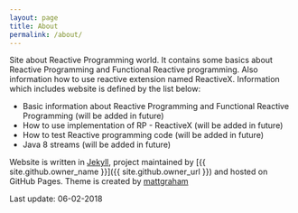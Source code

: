 ```yaml
---
layout: page
title: About
permalink: /about/
---
```


Site about Reactive Programming world. It contains some basics about Reactive Programming and Functional Reactive programming. Also information how to use reactive extension named ReactiveX. Information which includes website is defined by the list below:

* Basic information about Reactive Programming and Functional Reactive Programming (will be added in future)
* How to use implementation of RP - ReactiveX (will be added in future)
* How to test Reactive programming code (will be added in future)
* Java 8 streams (will be added in future)

Website is written in [Jekyll](https://jekyllrb.com/), project maintained by [{{ site.github.owner_name }}]({{ site.github.owner_url }}) and hosted on GitHub Pages. Theme is created by [mattgraham](https://twitter.com/michigangraham)

Last update: 06-02-2018
